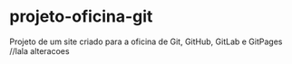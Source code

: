 # projeto-oficina-git
 Projeto de um site criado para a oficina de Git, GitHub, GitLab e GitPages
//lala alteracoes
